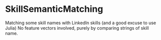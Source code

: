 # SkillSemanticMatching
Matching some skill names with LinkedIn skills (and a good excuse to use Julia)
No feature vectors involved, purely by comparing strings of skill name.
